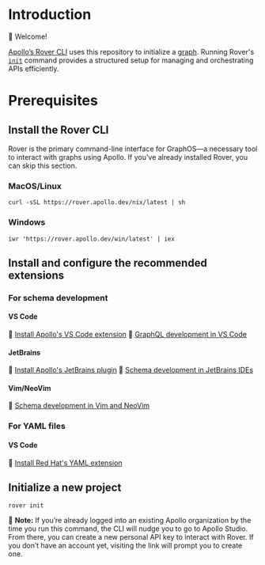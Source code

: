 # Introduction 

👋 Welcome!

[Apollo’s Rover CLI](https://www.apollographql.com/docs/rover) uses this repository to initialize a [graph](https://www.apollographql.com/docs/concepts/graphs). Running Rover's [`init`](https://www.apollographql.com/docs/rover/commands/init) command provides a structured setup for managing and orchestrating APIs efficiently.

# Prerequisites

## Install the Rover CLI
Rover is the primary command-line interface for GraphOS—a necessary tool to interact with graphs using Apollo. If you’ve already installed Rover, you can skip this section.

### MacOS/Linux
```
curl -sSL https://rover.apollo.dev/nix/latest | sh
```

### Windows
```
iwr 'https://rover.apollo.dev/win/latest' | iex
```

## Install and configure the recommended extensions

### For schema development

#### VS Code
🔗 [Install Apollo's VS Code extension](https://marketplace.visualstudio.com/items?itemName=apollographql.vscode-apollo)
🔗 [GraphQL development in VS Code](https://www.apollographql.com/docs/graphos/schema-design/ide-support/vs-code)

#### JetBrains
🔗 [Install Apollo's JetBrains plugin](https://plugins.jetbrains.com/plugin/20645-apollo-graphql)
🔗 [Schema development in JetBrains IDEs](https://www.apollographql.com/docs/graphos/schema-design/ide-support/jetbrains)

#### Vim/NeoVim
🔗 [Schema development in Vim and NeoVim](https://www.apollographql.com/docs/graphos/schema-design/ide-support/vim)

### For YAML files

#### VS Code
🔗 [Install Red Hat's YAML extension](https://marketplace.visualstudio.com/items?itemName=redhat.vscode-yaml)

## Initialize a new project
```
rover init
```

📓 **Note:** If you’re already logged into an existing Apollo organization by the time you run this command, the CLI will nudge you to go to Apollo Studio. From there, you can create a new personal API key to interact with Rover. If you don’t have an account yet, visiting the link will prompt you to create one.
